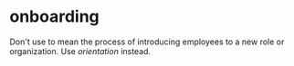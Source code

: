 # onboarding

Don't use to mean the process of introducing employees to a new role or organization. Use *orientation* instead.

